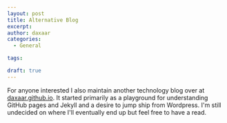 ```yaml
---
layout: post
title: Alternative Blog
excerpt:
author: daxaar
categories:
  - General

tags:

draft: true
---
```

For anyone interested I also maintain another technology blog over at <a href="http://daxaar.github.io" target="_blank">daxaar.github.io</a>. It started primarily as a playground for understanding GitHub pages and Jekyll and a desire to jump ship from Wordpress. I'm still undecided on where I'll eventually end up but feel free to have a read.
